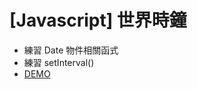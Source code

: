 # [Javascript] 世界時鐘
* 練習 Date 物件相關函式
* 練習 setInterval()
* [DEMO](https://qiiwiiq.github.io/JS_WorldClock/)
